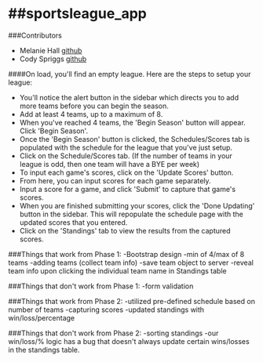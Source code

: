 ##sportsleague_app
================

###Contributors
 * Melanie Hall [github](https://github.com/melaniehall)
 * Cody Spriggs [github](https://github.com/cspriggs220/)

####On load, you'll find an empty league.  Here are the steps to setup your league:

 - You'll notice the alert button in the sidebar which directs you to add more teams before you can begin the season.
 - Add at least 4 teams, up to a maximum of 8.
 - When you've reached 4 teams, the 'Begin Season' button will appear.  Click 'Begin Season'.
 - Once the 'Begin Season' button is clicked, the Schedules/Scores tab is populated with the schedule for the league that you've just setup.
 - Click on the Schedule/Scores tab. (If the number of teams in your league is odd, then one team will have a BYE per week)
 - To input each game's scores, click on the 'Update Scores' button.
 - From here, you can input scores for each game separately.  
 - Input a score for a game, and click 'Submit' to capture that game's scores.
 - When you are finished submitting your scores, click the 'Done Updating' button in the sidebar.  This will repopulate the schedule page with the updated scores that you entered.
 - Click on the 'Standings' tab to view the results from the captured scores.

###Things that work from Phase 1:
-Bootstrap design
-min of 4/max of 8 teams
-adding teams (collect team info)
-save team object to server
-reveal team info upon clicking the individual team name in Standings table

###Things that don't work from Phase 1:
-form validation

###Things that work from Phase 2:
-utilized pre-defined schedule based on number of teams
-capturing scores
-updated standings with win/loss/percentage

###Things that don't work from Phase 2:
-sorting standings
-our win/loss/% logic has a bug that doesn't always update certain wins/losses in the standings table.
